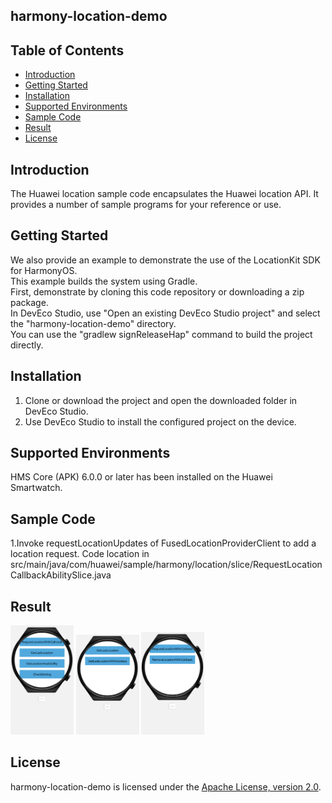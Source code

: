 ## harmony-location-demo

## Table of Contents
 * [Introduction](#introduction)
 * [Getting Started](#getting-started)
 * [Installation](#installation)
 * [Supported Environments](#supported-environments)
 * [Sample Code](#sample-code)
 * [Result](#result)
 * [License](#license)
 
 
## Introduction
The Huawei location sample code encapsulates the Huawei location API. It provides a number of sample programs for your reference or use.  
   
## Getting Started
We also provide an example to demonstrate the use of the LocationKit SDK for HarmonyOS.  
This example builds the system using Gradle.  
First, demonstrate by cloning this code repository or downloading a zip package.  
In DevEco Studio, use "Open an existing DevEco Studio project" and select the "harmony-location-demo" directory.  
You can use the "gradlew signReleaseHap" command to build the project directly.  

## Installation
1. Clone or download the project and open the downloaded folder in DevEco Studio.  
2. Use DevEco Studio to install the configured project on the device.  
 
## Supported Environments
HMS Core (APK) 6.0.0 or later has been installed on the Huawei Smartwatch.  

## Sample Code
1.Invoke requestLocationUpdates of FusedLocationProviderClient to add a location request. Code location in src/main/java/com/huawei/sample/harmony/location/slice/RequestLocationCallbackAbilitySlice.java

## Result
<img src="images/home.png" width = 20% height = 20%>
<img src="images/get_last_location.png" width = 20% height = 20%>
<img src="images/request_location.png" width = 20% height = 20%>

##  License
harmony-location-demo is licensed under the [Apache License, version 2.0](http://www.apache.org/licenses/LICENSE-2.0).
